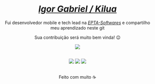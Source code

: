 <div>
  <h1 align="center"><a href="https://www.linkedin.com/in/igor-gabriel-b194a5203/"><i>Igor Gabriel / Kilua</i></a></h1>
  <p align="center">Fui desenvolvedor mobile e tech lead na <a href="https://github.com/EPTA-Softwares"><i>EPTA-Softwares</i></a> e compartilho meu aprendizado neste git 
    <br>
  <p align="center">Sua contribuição será muito bem vinda! 😉️</h2>
</div>

<!-- <div align="center"> 
  <img height="180em" src="https://github-readme-stats.vercel.app/api?username=Kiluameta&count_private=true&show_icons=true&theme=radical"/>
  <img height="180em" src="https://github-readme-stats.vercel.app/api/top-langs/?username=Kiluameta&layout=compact&theme=radical"/>
</div> -->

<p align="center">
  <a href="https://skillicons.dev">
    <img src="https://skillicons.dev/icons?i=react,swift,nextjs,tailwind,typescript,redux,js,html,css,nodejs,go,nest&theme=dark&perline=6" />
  </a>
</p><br>

<div align="center">
  <a href="https://www.instagram.com/igor.gabrieldev/" target="_blank"><img src="https://img.shields.io/badge/-Instagram-%23E4405F?style=for-the-badge&logo=instagram&logoColor=white" target="_blank"></a>
  <!-- <a href="https://www.facebook.com/pr.eduardoribeiro" target="_blank"><img src="https://img.shields.io/badge/Facebook-1877F2?style=for-the-badge&logo=facebook&logoColor=white" target="_blank"></a>  -->
  <a href="https://www.linkedin.com/in/igorgabrieltech/" target="_blank"><img src="https://img.shields.io/badge/-LinkedIn-%230077B5?style=for-the-badge&logo=linkedin&logoColor=white" target="_blank"></a> 
  <a href="mailto:rogiborgessouza@outlook.com"><img src="https://img.shields.io/badge/Microsoft_Outlook-0078D4?style=for-the-badge&logo=microsoft-outlook&logoColor=white" target="_blank"></a>
</div>

<br/>

<div align="center">
  <p>Feito com muito ☕</p>
</div>
